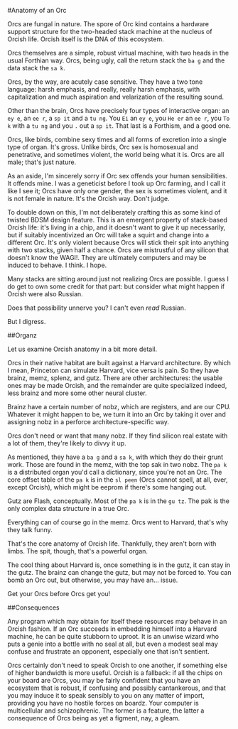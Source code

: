 #Anatomy of an Orc

Orcs are fungal in nature. The spore of Orc kind contains a hardware support structure for the two-headed stack machine at the nucleus of Orcish life. Orcish itself is the DNA of this ecosystem.

Orcs themselves are a simple, robust virtual machine, with two heads in the usual Forthian way. Orcs, being ugly, call the return stack the `ba g` and the data stack the `sa k`.

Orcs, by the way, are acutely case sensitive. They have a two tone language: harsh emphasis, and really, really harsh emphasis, with capitalization and much aspiration and velarization of the resulting sound. 

Other than the brain, Orcs have precisely four types of interactive organ: an `ey e`, an `ee r`,  a `sp it` and a `tu ng`. You `Ei` an `ey e`, you `He er` an `ee r`, you `To k` with a `tu ng` and you `.` out a `sp it`. That last is a Forthism, and a good one.

Orcs, like birds, combine sexy times and all forms of excretion into a single type of organ. It's gross. Unlike birds, Orc sex is homosexual and penetrative, and sometimes violent, the world being what it is. Orcs are all male; that's just nature. 

As an aside, I'm sincerely sorry if Orc sex offends your human sensibilities. It offends mine. I was a geneticist before I took up Orc farming, and I call it like I see it; Orcs have only one gender, the sex is sometimes violent, and it is not female in nature. It's the Orcish way. Don't judge. 

To double down on this, I'm not deliberately crafting this as some kind of twisted BDSM design feature. This is an emergent property of stack-based Orcish life: it's living in a chip, and it doesn't want to give it up necessarily, but if suitably incentivized an Orc will take a squirt and change into a different Orc. It's only violent because Orcs will stick their spit into anything with two stacks, given half a chance. Orcs are mistrustful of any silicon that doesn't know the WAGI!. They are ultimately computers and may be induced to behave. I think. I hope.  

Many stacks are sitting around just not realizing Orcs are possible. I guess I do get to own some credit for that part: but consider what might happen if Orcish were also Russian. 

Does that possibility unnerve you? I can't even *read* Russian. 

But I digress.

##Organz

Let us examine Orcish anatomy in a bit more detail.

Orcs in their native habitat are built against a Harvard architecture. By which I mean, Princeton can simulate Harvard, vice versa is pain. So they have brainz, memz, splenz, and gutz. There are other architectures: the usable ones may be made Orcish, and the remainder are quite specialized indeed, less brainz and more some other neural cluster. 

Brainz have a certain number of nobz, which are registers, and are our CPU. Whatever it might happen to be, we turn it into an Orc by taking it over and assigning nobz in a perforce architecture-specific way. 

Orcs don't need or want that many nobz. If they find silicon real estate with a lot of them, they're likely to divvy it up. 

As mentioned, they have a `ba g` and a `sa k`, with which they do their grunt work. Those are found in the memz, with the top sak in two nobz. The `pa k` is a distributed organ you'd call a dictionary, since you're not an Orc. The core offset table of the `pa k` is in the `sl peen` (Orcs cannot spell, at all, ever, except Orcish), which might be eeprom if there's some hanging out.

Gutz are Flash, conceptually. Most of the `pa k` is in the `gu tz`. The pak is the only complex data structure in a true Orc. 

Everything can of course go in the memz. Orcs went to Harvard, that's why they talk funny. 

That's the core anatomy of Orcish life. Thankfully, they aren't born with limbs. The spit, though, that's a powerful organ. 

The cool thing about Harvard is, once something is in the gutz, it can stay in the gutz. The brainz can change the gutz, but may not be forced to. You can bomb an Orc out, but otherwise, you may have an... issue. 

Get your Orcs before Orcs get you!

##Consequences

Any program which may obtain for itself these resources may behave in an Orcish fashion. If an Orc succeeds in embedding himself into a Harvard machine, he can be quite stubborn to uproot. It is an unwise wizard who puts a genie into a bottle with no seal at all, but even a modest seal may confuse and frustrate an opponent, especially one that isn't sentient.

Orcs certainly don't need to speak Orcish to one another, if something else of higher bandwidth is more useful. Orcish is a fallback: if all the chips on your board are Orcs, you may be fairly confident that you have an ecosystem that is robust, if confusing and possibly cantankerous, and that you may induce it to speak sensibly to you on any matter of import, providing you have no hostile forces on boardz. 
Your computer is multicellular and schizophrenic. The former is a feature, the latter a consequence of Orcs being as yet a figment, nay, a gleam. 



